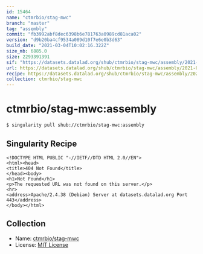 ```yaml
---
id: 15464
name: "ctmrbio/stag-mwc"
branch: "master"
tag: "assembly"
commit: "fb3992abf8dec6398b6e781763a0989cd81aca02"
version: "d9b20ba4cf9534a089d10f7e6e0b3d63"
build_date: "2021-03-04T10:02:16.322Z"
size_mb: 6885.0
size: 2293391391
sif: "https://datasets.datalad.org/shub/ctmrbio/stag-mwc/assembly/2021-03-04-fb3992ab-d9b20ba4/d9b20ba4cf9534a089d10f7e6e0b3d63.sif"
url: https://datasets.datalad.org/shub/ctmrbio/stag-mwc/assembly/2021-03-04-fb3992ab-d9b20ba4/
recipe: https://datasets.datalad.org/shub/ctmrbio/stag-mwc/assembly/2021-03-04-fb3992ab-d9b20ba4/Singularity
collection: ctmrbio/stag-mwc
---
```


# ctmrbio/stag-mwc:assembly

```bash
$ singularity pull shub://ctmrbio/stag-mwc:assembly
```

## Singularity Recipe

```singularity
<!DOCTYPE HTML PUBLIC "-//IETF//DTD HTML 2.0//EN">
<html><head>
<title>404 Not Found</title>
</head><body>
<h1>Not Found</h1>
<p>The requested URL was not found on this server.</p>
<hr>
<address>Apache/2.4.38 (Debian) Server at datasets.datalad.org Port 443</address>
</body></html>
```

## Collection

 - Name: [ctmrbio/stag-mwc](https://github.com/ctmrbio/stag-mwc)
 - License: [MIT License](https://api.github.com/licenses/mit)

